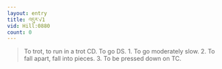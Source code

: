 ```yaml
---
layout: entry
title: འདུར་√1
vid: Hill:0880
count: 0
---
```

> To trot, to run in a trot CD\. To go DS\. 1\. To go moderately slow\. 2\. To fall apart, fall into pieces\. 3\. To be pressed down on TC\.


